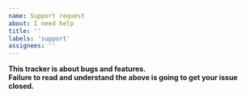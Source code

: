 ```yaml
---
name: Support request
about: I need help
title: ''
labels: 'support'
assignees: ''
---
```


<!--
!!! DO NOT USE THIS TRACKER FOR ANYTHING BUT
!!! - BUG REPORTS
!!! - FEATURE REQUESTS
!!!
!!! Please use svite discord instead: https://discord.gg/nzgMZJD #support
-->

**This tracker is about bugs and features.**<br>
**Failure to read and understand the above is going to get your issue closed.**
